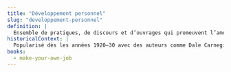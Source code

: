 ```yaml
---
title: "Développement personnel"
slug: "developpement-personnel"
definition: |
  Ensemble de pratiques, de discours et d’ouvrages qui promeuvent l’amélioration de soi comme condition de réussite individuelle, souvent au détriment d’une analyse structurelle des inégalités.
historicalContext: |
  Popularisé dès les années 1920–30 avec des auteurs comme Dale Carnegie et Norman Vincent Peale, ce courant connaît une forte expansion dans la seconde moitié du XXe siècle, en lien avec la culture managériale et les industries de la motivation.
books:
  - make-your-own-job
---
```


